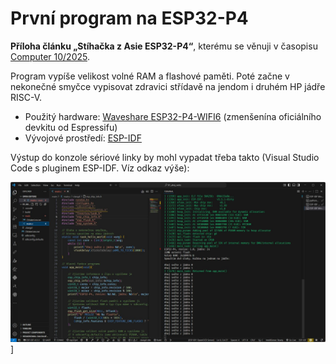 # První program na ESP32-P4

**Příloha článku „Stíhačka z Asie ESP32-P4“**, kterému se věnuji v časopisu [Computer 10/2025](https://www.ikiosek.cz/computer).

Program vypíše velikost volné RAM a flashové paměti. Poté začne v nekonečné smyčce vypisovat zdravici střídavě na jendom i druhém HP jádře RISC-V.

- Použitý hardware: [Waveshare ESP32-P4-WIFI6](https://www.waveshare.com/esp32-p4-wifi6.htm?sku=32020) (zmenšenína oficiálního devkitu od Espressifu)
- Vývojové prostředí: [ESP-IDF](https://docs.espressif.com/projects/esp-idf/en/stable/esp32p4/get-started/index.html)


Výstup do konzole sériové linky by mohl vypadat třeba takto (Visual Studio Code s pluginem ESP-IDF. Víz odkaz výše):

![GPS tracker](esp32p4_program_01.jpg)]
